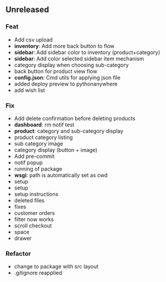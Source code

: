 ## Unreleased

### Feat

- Add csv upload
- **inventory**: Add more back button to flow
- **sidebar**: Add sidebar color to inventory (product+category)
- **sidebar**: Add color selected sidebar item mechanism
- category display when choosing sub-category
- back button for product view flow
- **config.json**: Cmd utils for applying json file
- added deploy preview to pythonanywhere
- add wish list

### Fix

- Add delete confirmation before deleting products
- **dashboard**: rm notif test
- **product**: category and sub-category display
- product category listing
- sub category image
- category display (button + image)
- Add pre-commit
- notif popup
- running of package
- **wsgi**: path is automatically set as cwd
- setup
- setup
- setup instructions
- deleted files
- fixes
- customer orders
- filter now works
- scroll checkout
- space
- drawer

### Refactor

- change to package with src layout
- .gitignore reapplied
